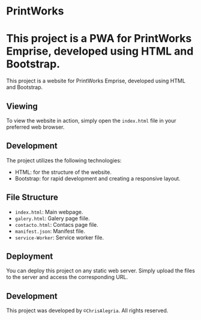 # PrintWorks

This project is a PWA for PrintWorks Emprise, developed using HTML and Bootstrap.
=======
This project is a website for PrintWorks Emprise, developed using HTML and Bootstrap.

## Viewing

To view the website in action, simply open the `index.html` file in your preferred web browser.

## Development

The project utilizes the following technologies:

- HTML: for the structure of the website.
- Bootstrap: for rapid development and creating a responsive layout.
  
## File Structure

- `index.html`: Main webpage.
- `galery.html`: Galery page fiile.
- `contacto.html`: Contacs page file.
- `manifest.json`: Manifest file.
- `service-Worker`: Service worker file.
  
## Deployment

You can deploy this project on any static web server. Simply upload the files to the server and access the corresponding URL.

## Development

This project was developed by `©ChrisAlegria`. All rights reserved.
